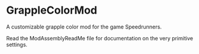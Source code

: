 # GrappleColorMod
A customizable grapple color mod for the game Speedrunners.

Read the ModAssemblyReadMe file for documentation on the very primitive settings.

